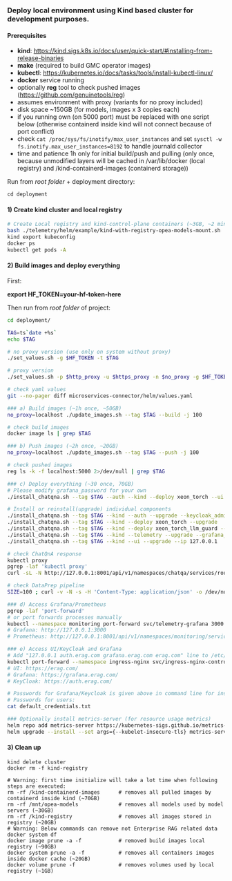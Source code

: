 ### Deploy local environment using Kind based cluster for development purposes.

#### Prerequisites

- **kind**: https://kind.sigs.k8s.io/docs/user/quick-start/#installing-from-release-binaries
- **make** (required to build GMC operator images)
- **kubectl**: https://kubernetes.io/docs/tasks/tools/install-kubectl-linux/
- **docker** service running
- optionally **reg** tool to check pushed images (https://github.com/genuinetools/reg)
- assumes environment with proxy (variants for no proxy included)
- disk space ~150GB (for models, images x 3 copies each)
- if you running own (on 5000 port) must be replaced with one script below (otherwise containerd inside kind will not connect because of port conflict)
- check `cat /proc/sys/fs/inotify/max_user_instances` and set `sysctl -w fs.inotify.max_user_instances=8192` to handle journald collector
- time and patience 1h only for initial build/push and pulling (only once, because unmodified layers will be cached in /var/lib/docker (local registry) and /kind-containerd-images (containerd storage))

Run from *root folder* + deployment directory:
```
cd deployment
```

#### 1) Create kind cluster and local registry

```sh
# Create Local registry and kind-control-plane containers (~3GB, ~2 minutes):
bash ./telemetry/helm/example/kind-with-registry-opea-models-mount.sh 
kind export kubeconfig
docker ps
kubectl get pods -A
```

#### 2) Build images and deploy everything

First:

**export HF_TOKEN=your-hf-token-here**

Then run from *root folder* of project:

```sh
cd deployment/

TAG=ts`date +%s`
echo $TAG

# no proxy version (use only on system without proxy)
./set_values.sh -g $HF_TOKEN -t $TAG

# proxy version
./set_values.sh -p $http_proxy -u $https_proxy -n $no_proxy -g $HF_TOKEN -t $TAG

# check yaml values
git --no-pager diff microservices-connector/helm/values.yaml

### a) Build images (~1h once, ~50GB)
no_proxy=localhost ./update_images.sh --tag $TAG --build -j 100

# check build images
docker image ls | grep $TAG

### b) Push images (~2h once, ~20GB)
no_proxy=localhost ./update_images.sh --tag $TAG --push -j 100

# check pushed images
reg ls -k -f localhost:5000 2>/dev/null | grep $TAG

### c) Deploy everything (~30 once, 70GB)
# Please modify grafana_password for your own
./install_chatqna.sh --tag $TAG --auth --kind --deploy xeon_torch --ui --telemetry --grafana_password devonly --ip 127.0.0.1 --keycloak_admin_password admin

# Install or reinstall(upgrade) individual components
./install_chatqna.sh --tag $TAG --kind --auth --upgrade --keycloak_admin_password admin     # namespaces: auth, auth-apisix, ingress-nginx namespaces
./install_chatqna.sh --tag $TAG --kind --deploy xeon_torch --upgrade                        # namespaces: system, chatqa, dataprep
./install_chatqna.sh --tag $TAG --kind --deploy xeon_torch_llm_guard --upgrade              # namespaces: system, chatqa, dataprep
./install_chatqna.sh --tag $TAG --kind --telemetry --upgrade --grafana_password devonly     # namespaces: monitoring, monitoring-namespace
./install_chatqna.sh --tag $TAG --kind --ui --upgrade --ip 127.0.0.1                        # namespaces: erag-ui

# check ChatQnA response
kubectl proxy
pgrep -laf 'kubectl proxy'
curl -sL -N http://127.0.0.1:8001/api/v1/namespaces/chatqa/services/router-service:8080/proxy/ -H "Content-Type: application/json" -d '{"text":"what is the day today?","parameters":{"max_new_tokens":5, "streaming": true}}'

# check DataPrep pipeline
SIZE=100 ; curl -v -N -s -H 'Content-Type: application/json' -o /dev/null http://127.0.0.1:8001/api/v1/namespaces/dataprep/services/router-service:8080/proxy/ -X POST -d '{"files":[{"filename":"file.txt", "data64":"'`head -c $SIZE </dev/random | base64 -w 0 | base64 -w 0`'"}],"links":[]}'

### d) Access Grafana/Prometheus
pgrep -laf 'port-forward'
# or port forwards processes manually
kubectl --namespace monitoring port-forward svc/telemetry-grafana 3000:80
# Grafana: http://127.0.0.1:3000
# Prometheus: http://127.0.0.1:8001/api/v1/namespaces/monitoring/services/telemetry-kube-prometheus-prometheus:http-web/proxy/graph

### e) Access UI/KeyCloak and Grafana
# Add "127.0.0.1 auth.erag.com grafana.erag.com erag.com" line to /etc/hosts (Linux) or c:\windows\System32\drivers\etc\hosts (Windows)
kubectl port-forward --namespace ingress-nginx svc/ingress-nginx-controller 443:https
# UI: https://erag.com/
# Grafana: https://grafana.erag.com/
# KeyCloak: https://auth.erag.com/

# Passwords for Grafana/Keycloak is given above in command line for installation.
# Passwords for users: 
cat default_credentials.txt

### Optionally install metrics-server (for resource usage metrics)
helm repo add metrics-server https://kubernetes-sigs.github.io/metrics-server/
helm upgrade --install --set args={--kubelet-insecure-tls} metrics-server metrics-server/metrics-server --namespace monitoring-metrics-server --create-namespace
```

#### 3) Clean up
```
kind delete cluster
docker rm -f kind-registry

# Warning: first time initialize will take a lot time when following steps are executed:
rm -rf /kind-containerd-images      # removes all pulled images by containerd inside kind (~70GB)
rm -rf /mnt/opea-models             # removes all models used by model servers (~30GB)
rm -rf /kind-registry               # removes all images stored in registry (~20GB)
# Warning: Below commands can remove not Enterprise RAG related data
docker system df
docker image prune -a -f            # removed build images local registry (~90GB)
docker system prune -a -f           # removes all containers images inside docker cache (~20GB)
docker volume prune -f              # removes volumes used by local registry (~1GB)
```
